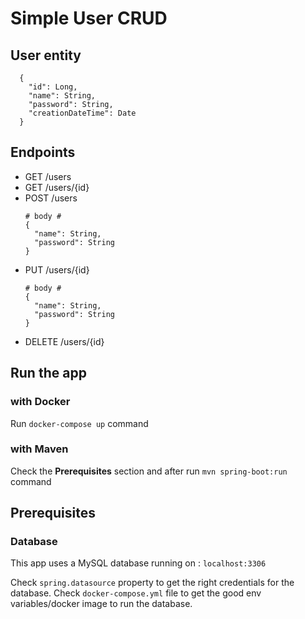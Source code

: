 # Simple User CRUD

## User entity
```
  {
    "id": Long,
    "name": String,
    "password": String,
    "creationDateTime": Date
  }
  ```


## Endpoints
- GET /users
- GET /users/{id}
- POST /users
  ```
  # body #
  {
    "name": String,
    "password": String
  }
  ```
- PUT /users/{id}
  ```
  # body #
  {
    "name": String,
    "password": String
  }
  ```
- DELETE /users/{id}

## Run the app

### with Docker
Run `docker-compose up` command

### with Maven
Check the **Prerequisites** section and after run `mvn spring-boot:run` command

## Prerequisites

### Database
This app uses a MySQL database running on : `localhost:3306`

Check `spring.datasource` property to get the right credentials for the database.
Check `docker-compose.yml` file to get the good env variables/docker image to run the database.
